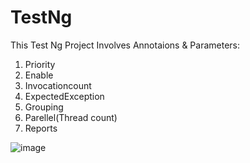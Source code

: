 # TestNg
This Test Ng Project Involves Annotaions & Parameters:

1. Priority
2. Enable
3. Invocationcount
4. ExpectedException
5. Grouping
6. Parellel(Thread count)
7. Reports




![image](https://github.com/user-attachments/assets/955fa4d9-2c98-452f-8867-46aebcccfa80)
